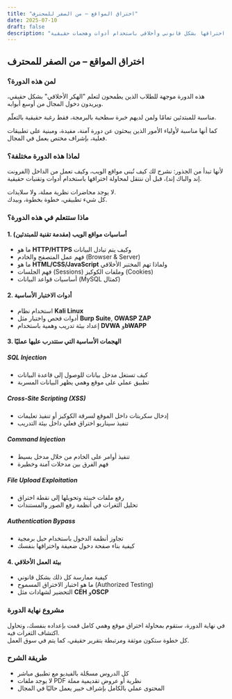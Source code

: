 ```yaml
---
title: "اختراق المواقع – من الصفر للمحترف"
date: 2025-07-10
draft: false
description: "دورة عملية تبدأ بتأسيسك في كيفية عمل تطبيقات الويب، ثم تأخذك خطوة بخطوة لتعلم اختراقها بشكل قانوني وأخلاقي باستخدام أدوات وهجمات حقيقية."
---
```


## اختراق المواقع – من الصفر للمحترف

### لمن هذه الدورة؟

هذه الدورة موجهة للطلاب الذين يطمحون لتعلم "الهكر الأخلاقي" بشكل حقيقي، ويريدون دخول المجال من أوسع أبوابه.

مناسبة للمبتدئين تمامًا ولمن لديهم خبرة سطحية بالبرمجة، فقط رغبة حقيقية بالتعلّم.

كما أنها مناسبة لأولياء الأمور الذين يبحثون عن دورة آمنة، مفيدة، ومبنية على تطبيقات فعلية، بإشراف مختص يعمل في المجال.

### لماذا هذه الدورة مختلفة؟

لأنها تبدأ من الجذور: نشرح لك كيف تُبنى مواقع الويب، وكيف تعمل من الداخل (الفرونت إند والباك إند)، قبل أن ننتقل لمحاولة اختراقها باستخدام أدوات وتقنيات حقيقية.

لا يوجد محاضرات نظرية مملة، ولا سلايدات.  
كل شيء تطبيقي، خطوة بخطوة، وبيدك.

### ماذا ستتعلم في هذه الدورة؟

#### 1. أساسيات مواقع الويب (مقدمة تقنية للمبتدئين)

- ما هو **HTTP/HTTPS** وكيف يتم تبادل البيانات
- فهم عمل المتصفح والخادم (Browser & Server)
- ما هو **HTML/CSS/JavaScript** ولماذا تهم المختبر الأخلاقي
- فهم الجلسات (Sessions) وملفات الكوكيز (Cookies)
- أساسيات قواعد البيانات (MySQL كمثال)

#### 2. أدوات الاختبار الأساسية

- استخدام نظام **Kali Linux**
- أدوات فحص واختبار مثل **Burp Suite**, **OWASP ZAP**
- إعداد بيئة تدريب وهمية باستخدام **DVWA** و**bWAPP**

#### 3. الهجمات الأساسية التي ستتدرب عليها عمليًا

##### SQL Injection

- كيف تستغل مدخل بيانات للوصول إلى قاعدة البيانات
- تطبيق عملي على موقع وهمي يظهر البيانات المسربة

##### Cross-Site Scripting (XSS)

- إدخال سكربتات داخل الموقع لسرقة الكوكيز أو تنفيذ تعليمات
- تنفيذ سيناريو اختراق فعلي داخل بيئة التدريب

##### Command Injection

- تنفيذ أوامر على الخادم من خلال مدخل بسيط
- فهم الفرق بين مدخلات آمنة وخطيرة

##### File Upload Exploitation

- رفع ملفات خبيثة وتحويلها إلى نقطة اختراق
- تحليل الثغرات في أنظمة رفع الصور والمستندات

##### Authentication Bypass

- تجاوز أنظمة الدخول باستخدام حيل برمجية
- كيفية بناء صفحة دخول ضعيفة واختراقها بنفسك

#### 4. بيئة العمل الأخلاقي

- كيفية ممارسة كل ذلك بشكل قانوني
- ما هو اختبار الاختراق المسموح (Authorized Testing)
- التحضير لشهادات مثل **CEH** و**OSCP**

### مشروع نهاية الدورة

في نهاية الدورة، ستقوم بمحاولة اختراق موقع وهمي كامل قمت بإعداده بنفسك، وتحاول اكتشاف الثغرات فيه.  
كل خطوة ستكون موثقة ومرتبطة بتقرير حقيقي، كما يتم في سوق العمل.

### طريقة الشرح

- كل الدروس مسجّلة بالفيديو مع تطبيق مباشر
- لا يوجد ملفات PDF نظرية أو عروض تقديمية مملة
- المحتوى عملي بالكامل بإشراف خبير يعمل حاليًا في المجال

